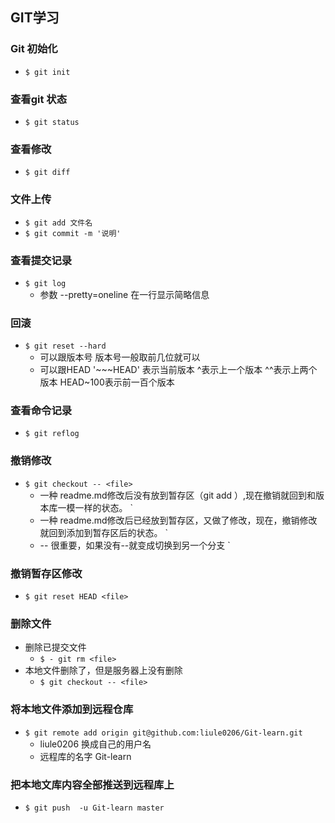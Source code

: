 ## GIT学习
### Git 初始化
+ ` $ git init  `

### 查看git 状态
+ ` $ git status `

### 查看修改
+ ` $ git diff `

### 文件上传
+ ` $ git add 文件名 `
+ ` $ git commit -m '说明' `

### 查看提交记录
+ ` $ git log  `
	- 参数 --pretty=oneline 在一行显示简略信息
### 回滚 
+ ` $ git reset --hard  `
	- 可以跟版本号 版本号一般取前几位就可以
	- 可以跟HEAD '~~~HEAD' 表示当前版本 ^表示上一个版本 ^^表示上两个版本 HEAD~100表示前一百个版本
### 查看命令记录
+ ` $ git reflog `
### 撤销修改
+ ` $ git checkout -- <file>  `
	- 一种 readme.md修改后没有放到暂存区（git add ）,现在撤销就回到和版本库一模一样的状态。 `
	- 一种 readme.md修改后已经放到暂存区，又做了修改，现在，撤销修改就回到添加到暂存区后的状态。 `
	- -- 很重要，如果没有--就变成切换到另一个分支 `
### 撤销暂存区修改
+ ` $ git reset HEAD <file> `
### 删除文件 
+ 删除已提交文件 
	- ` $ - git rm <file> `
+ 本地文件删除了，但是服务器上没有删除
	- ` $ git checkout -- <file> `
### 将本地文件添加到远程仓库
+ ` $ git remote add origin git@github.com:liule0206/Git-learn.git `
	- liule0206 换成自己的用户名
	- 远程库的名字 Git-learn
### 把本地文库内容全部推送到远程库上
+ ` $ git push  -u Git-learn master `
### 
